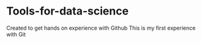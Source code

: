 # Tools-for-data-science
Created to get hands on experience with Github
This is my first experience with Git
